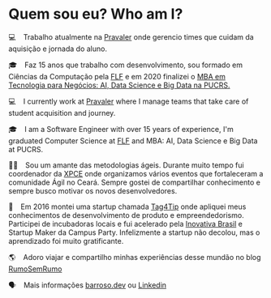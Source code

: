# Quem sou eu? Who am I?

:computer: &ensp; Trabalho atualmente na [Pravaler](https://www.pravaler.com.br/) onde gerencio times que cuidam da aquisição e jornada do aluno.

:mortar_board: &ensp; Faz 15 anos que trabalho com desenvolvimento, sou formado em Ciências da Computação pela [FLF](https://flf.edu.br/) e em 2020 finalizei o [MBA em Tecnologia para Negócios: AI, Data Science e Big Data na PUCRS.](https://online.pucrs.br/pos/mba-tecnologia-para-negocios-inteligencia-artificial-data-science-big-data) 

:computer: &ensp; I currently work at [Pravaler](https://www.pravaler.com.br/) where I manage teams that take care of student acquisition and journey.

:mortar_board: &ensp; I am a Software Engineer with over 15 years of experience, I'm graduated Computer Science at [FLF](https://flf.edu.br/) and MBA: AI, Data Science e Big Data at PUCRS.

:technologist: &ensp; Sou um amante das metodologias ágeis. Durante muito tempo fui coordenador da [XPCE](https://www.milfont.org/tech/category/xpce/) onde organizamos vários eventos que fortaleceram a comunidade Ágil no Ceará. Sempre gostei de compartilhar conhecimento e sempre busco motivar os novos desenvolvedores. 

:rocket: &ensp; Em 2016 montei uma startup chamada [Tag4Tip](http://tag4tip.com/) onde apliquei meus conhecimentos de desenvolvimento de produto e empreendedorismo. Participei de incubadoras locais e fui acelerado pela [Inovativa Brasil](https://www.inovativabrasil.com.br/) e Startup Maker da Campus Party. Infelizmente a startup não decolou, mas o aprendizado foi muito gratificante. 

:earth_americas: &ensp; Adoro viajar e compartilho minhas experiências desse mundão no blog [RumoSemRumo](www.rumosemrumo.com.br) 

:speaking_head: &ensp; Mais informações [barroso.dev](https://www.barroso.dev/) ou [Linkedin](https://www.linkedin.com/in/franciscobarrosodasilva/)


